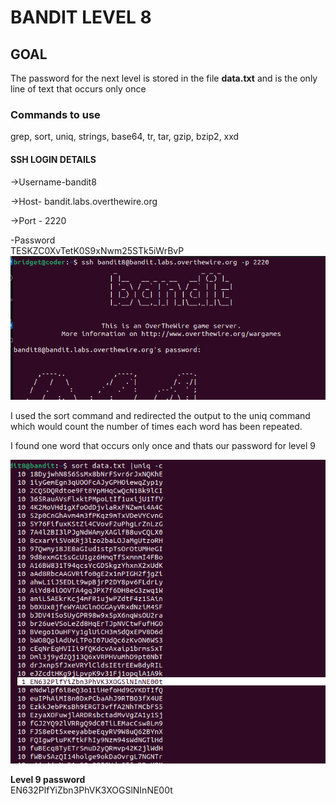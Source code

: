 # BANDIT LEVEL 8

## GOAL

The password for the next level is stored in the file **data.txt** and is the only line of text that occurs only once

### Commands to use

grep, sort, uniq, strings, base64, tr, tar, gzip, bzip2, xxd

#### SSH LOGIN DETAILS

->Username-bandit8

->Host- bandit.labs.overthewire.org

->Port - 2220

-Password\
TESKZC0XvTetK0S9xNwm25STk5iWrBvP
![login](image.png)

I used the sort command and redirected the output to the uniq command which would count the number of times each word has been repeated.

I found one word that occurs only once and thats our password for level 9

![solution](image-2.png)

**Level 9 password**\
EN632PlfYiZbn3PhVK3XOGSlNInNE00t
